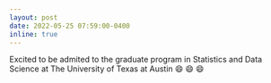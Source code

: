 ```yaml
---
layout: post
date: 2022-05-25 07:59:00-0400
inline: true
---
```


Excited to be admited to the graduate program in Statistics and Data Science at The University of Texas at Austin :smile: :smile: :smile: